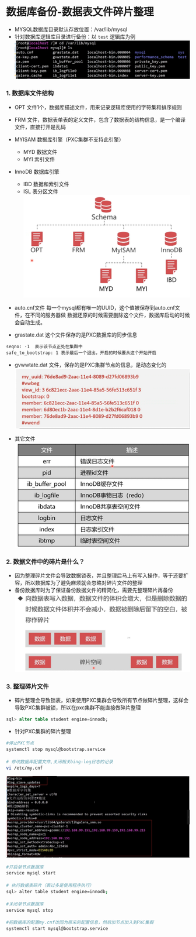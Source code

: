 # 数据库备份-数据表文件碎片整理
- MYSQL数据库目录默认存放位置：/var/lib/mysql
- 针对数据库逻辑库目录进行备份：以 `test` 逻辑库为例
![数据库备份与恢复](./images/2-2.png)

### 1. 数据库文件结构
- OPT 文件1个，数据库描述文件，用来记录逻辑库使用的字符集和排序规则
- FRM 文件，数据表单表的定义文件，包含了数据表的结构信息，是一个编译文件，直接打开是乱码
- MYISAM 数据库引擎（PXC集群不支持此引擎）
  - MYD 数据文件
  - MYI 索引文件
- InnoDB 数据库引擎
  - IBD 数据和索引文件
  - ISL 表分区文件
![数据库备份与恢复](./images/2-1.png)

- auto.cnf文件
每一个mysql都有唯一的UUID，这个值被保存到auto.cnf文件，在不同的服务器做
数据还原的时候需要删除这个文件，数据库启动的时候会自动生成。

- grastate.dat 这个文件保存的是PXC数据库的同步信息
```txt
seqno: -1  表示该节点正处在集群中
safe_to_bootstrap: 1 表示最后一个退出，开启的时候要从这个开始开启
```

- gvwwtate.dat 文件，保存的是PXC集群节点的信息，是动态变化的
![数据库备份与恢复](./images/2-3.png)

- 其它文件
![数据库备份与恢复](./images/2-4.png)

### 2. 数据文件中的碎片是什么？
- 因为整理碎片文件会导致数据锁表，并且整理后马上有写入操作，等于还要扩容，所以数据库为了避免麻烦就会忽略对碎片文件的整理
- 备份数据库时为了保证备份数据文件的精简化，需要先整理碎片再备份
![数据库备份与恢复](./images/2-5.png)


### 3. 整理碎片文件
- 碎片整理会导致锁表，如果使用PXC集群会导致所有节点做碎片整理，这样会导致PXC集群被锁，所以在pxc集群不能直接做碎片整理
```sql
sql> alter table student engine=innodb;
```

- 针对PXC集群的碎片整理
```bash
#停止PXC节点
systemctl stop mysql@bootstrap.service

# 修改数据库配置文件,关闭相关bing-log日志的记录
vi /etc/my.cnf
```
![数据库备份与恢复](./images/2-6.png)
```bash
#开启单节点数据库
service mysql start

# 执行数据表碎片（表过多是使用程序执行）
sql> alter table student engine=innodb;

#关闭单节点数据库
service mysql stop

#把数据库的配置my.cnf改回为原来的配置信息，然后加节点加入到PXC集群
systemctl start mysql@bootstrap.service

```